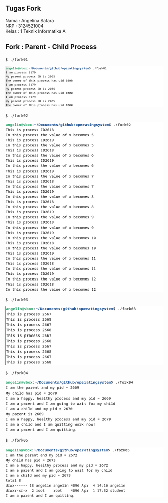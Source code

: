 ## Tugas Fork ##  
Nama : Angelina Safara  
NRP : 3124521004  
Kelas : 1 Teknik Informatika A  

## Fork : Parent - Child Process ##  


```
$ ./fork01
```
![fork1](https://github.com/angellins/SisOp-2025/blob/main/screenshots_fork/fork1.png)  
```
$ ./fork02
```
![fork2](https://github.com/angellins/SisOp-2025/blob/main/screenshots_fork/fork2.png)  
```
$ ./fork03
```
![fork3](https://github.com/angellins/SisOp-2025/blob/main/screenshots_fork/fork3.png)  
```
$ ./fork04
```
![fork4](https://github.com/angellins/SisOp-2025/blob/main/screenshots_fork/fork4.png)  
```
$ ./fork05
```
![fork5](https://github.com/angellins/SisOp-2025/blob/main/screenshots_fork/fork5.png)  
